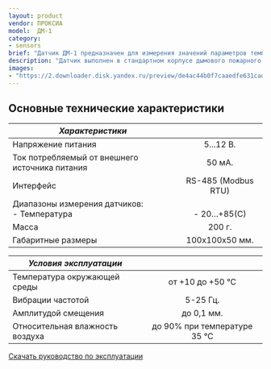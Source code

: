 ```yaml
---
layout: product
vendor: ПРОКСИА
model:  ДМ-1
category:
- sensors
brief: "Датчик ДМ-1 предназначен для измерения значений параметров температуры и передачи данных через интерфейс RS-485 по протоколу Modbus RTU."
description: "Датчик выполнен в стандартном корпусе дымового пожарного извещателя для удобства монтажа и последующего обслуживания. Датчик измеряет и выдает конечную величину параметра без необходимости пересчёта значений."
images: 
- "https://2.downloader.disk.yandex.ru/preview/de4ac44b0f7caaedfe631cad8bf33236bd1647b2a974f93f29857816d325de22/inf/KDaYmlrxms05SWlD9PBofJe2ilXlg_DhwTyBe7VJllqOx9JyMnHGM8-yg7ScUaROy-b8Cj4DfoTG2mWHBTht2g%3D%3D?uid=1130000031733223&filename=DM-1.png&disposition=inline&hash=&limit=0&content_type=image%2Fpng&owner_uid=1130000031733223&tknv=v2&size=1898x948"
---
```


## Основные технические характеристики

| *Характеристики* ||
| ------------- |:-------------:|
| Напряжение питания  | 5...12 В. |
| Ток потребляемый от внешнего источника питания |	50 мА. |
| Интерфейс |	RS-485 (Modbus RTU) |
| Диапазоны измерения датчиков: <br /> - Температура  | <br />- 20…+85(С) |
| Масса	| 200 г. |
| Габаритные размеры |	100х100х50 мм. |


| *Условия эксплуатации* ||
| ------------- |:-------------:|
| Температура окружающей среды | от +10 до +50 °С |
| Вибрации частотой	| 5-25 Гц. |
| Амплитудой смещения |	до 0,1 мм. |
| Относительная влажность воздуха |	до 90% при температуре 35 °С |

[Скачать руководство по эксплуатации](https://yadi.sk/i/zUW50AjgiND78w)
